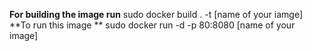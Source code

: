**For building the image run**
sudo docker build . -t [name of your iamge]
**To run this image **
sudo docker run -d -p 80:8080 [name of your image]
